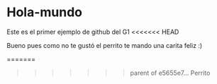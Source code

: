 # Hola-mundo
Este es el primer ejemplo de github del G1
<<<<<<< HEAD

Bueno pues como no te gustó el perrito te mando una carita feliz :) 

=======
>>>>>>> parent of e5655e7... Perrito
